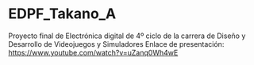 # EDPF_Takano_A

Proyecto final de Electrónica digital de 4º ciclo de la carrera de Diseño y Desarrollo de Videojuegos y Simuladores
Enlace de presentación: https://www.youtube.com/watch?v=uZanq0Wh4wE 
